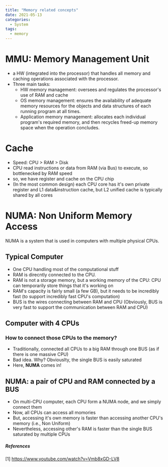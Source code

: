 ```yaml
---
title: "Memory related concepts"
date: 2021-05-13
categories:
  - System
tags:
  - memory
---
```


# MMU: Memory Management Unit
- a HW (integrated into the processor) that handles all memory and caching operations associated with the processor.
- Three main tasks:
  * HW memory management: oversees and regulates the processor's use of RAM and cache
  * OS memory management: ensures the availability of adequate memory resources for the objects and data structures of each running program at all times.
  * Application memory management: allocates each individual program's required memory, and then recycles freed-up memory space when the operation concludes.

# Cache
- Speed: CPU > RAM > Disk
- CPU read instructions or data from RAM (via Bus) to execute, so bottlenecked by RAM speed
- so, we have register and cache on the CPU chip
- (In the most common design) each CPU core has it's own private register and L1 data&instruction cache, but L2 unified cache is typically shared by all cores




# NUMA: Non Uniform Memory Access
NUMA is a system that is used in computers with multiple physical CPUs.

## Typical Computer
- One CPU handling most of the computational stuff
- RAM is direcntly connected to the CPU. 
- RAM is not a storage memory, but a working memory of the CPU: CPU can temporarily store things that it's working on 
- RAM's capacity is fairly small (a few GB), but it needs to be incredibly fast (to support incredibly fast CPU's computation)
- BUS is the wires connecting between RAM and CPU (Obviously, BUS is very fast to support the communication between RAM and CPU)

## Computer with 4 CPUs
### How to connect those CPUs to the memory?
- Traditionally, connected all CPUs to a big RAM through one BUS (as if there is one massive CPU)
- Bad idea. Why? Obviouslty, the single BUS is easily saturated
- Here, **NUMA** comes in!

## NUMA: a pair of CPU and RAM connected by a BUS
- On multi-CPU computer, each CPU form a NUMA node, and we simply connect them
- Now, all CPUs can access all momories
- But, accessing it's own memory is faster than accessing another CPU's memory (i.e., Non Uniform)
- Nevertheless, accessing other's RAM is faster than the single BUS saturated by multiple CPUs


##### References
[1] https://www.youtube.com/watch?v=Vmb8xGD-LV8
